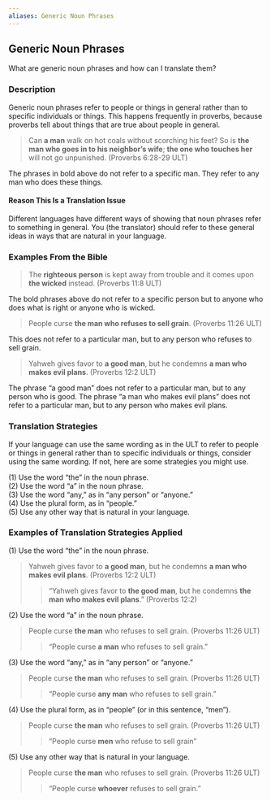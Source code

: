 ```yaml
---
aliases: Generic Noun Phrases
---
```


## Generic Noun Phrases

What are generic noun phrases and how can I translate them?

### Description

Generic noun phrases refer to people or things in general rather than to specific individuals or things. This happens frequently in proverbs, because proverbs tell about things that are true about people in general.

> Can **a man** walk on hot coals without scorching his feet?
> So is **the man who goes in to his neighbor’s wife**;
> **the one who touches her** will not go unpunished. (Proverbs 6:28-29 ULT)

The phrases in bold above do not refer to a specific man. They refer to any man who does these things.

#### Reason This Is a Translation Issue

Different languages have different ways of showing that noun phrases refer to something in general. You (the translator) should refer to these general ideas in ways that are natural in your language.

### Examples From the Bible

> The **righteous person** is kept away from trouble and it comes upon **the wicked** instead. (Proverbs 11:8 ULT)

The bold phrases above do not refer to a specific person but to anyone who does what is right or anyone who is wicked.

> People curse **the man who refuses to sell grain**. (Proverbs 11:26 ULT)

This does not refer to a particular man, but to any person who refuses to sell grain.
> Yahweh gives favor to **a good man**, but he condemns **a man who makes evil plans**. (Proverbs 12:2 ULT)

The phrase “a good man” does not refer to a particular man, but to any person who is good. The phrase “a man who makes evil plans” does not refer to a particular man, but to any person who makes evil plans.

### Translation Strategies

If your language can use the same wording as in the ULT to refer to people or things in general rather than to specific individuals or things, consider using the same wording. If not, here are some strategies you might use.

(1) Use the word “the” in the noun phrase.<br>
(2) Use the word “a” in the noun phrase.<br>
(3) Use the word “any,” as in “any person” or “anyone.”<br>
(4) Use the plural form, as in “people.”<br>
(5) Use any other way that is natural in your language.

### Examples of Translation Strategies Applied

(1) Use the word “the” in the noun phrase.

> Yahweh gives favor to **a good man**, but he condemns **a man who makes evil plans**. (Proverbs 12:2 ULT)
> > “Yahweh gives favor to **the good man**, but he condemns **the man who makes evil plans**.” (Proverbs 12:2)

(2) Use the word “a” in the noun phrase.

> People curse **the man** who refuses to sell grain. (Proverbs 11:26 ULT)
> > “People curse **a man** who refuses to sell grain.”

(3) Use the word “any,” as in “any person” or “anyone.”

> People curse **the man** who refuses to sell grain. (Proverbs 11:26 ULT)
> > “People curse **any man** who refuses to sell grain.”

(4) Use the plural form, as in “people” (or in this sentence, “men”).

> People curse **the man** who refuses to sell grain. (Proverbs 11:26 ULT)
> > “People curse **men** who refuse to sell grain”

(5) Use any other way that is natural in your language.

> People curse **the man** who refuses to sell grain. (Proverbs 11:26 ULT)
> > “People curse **whoever** refuses to sell grain.”
